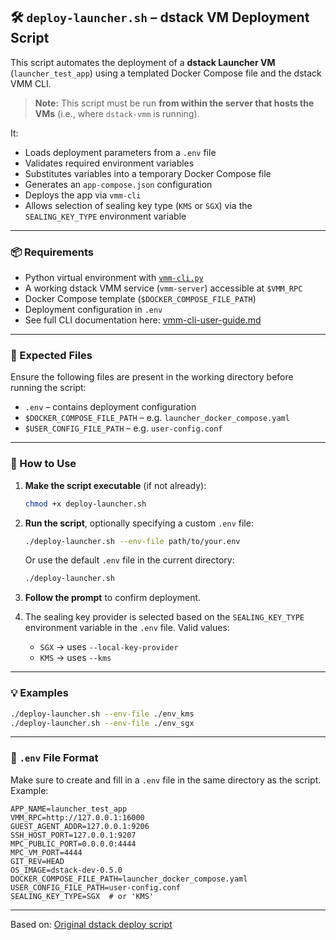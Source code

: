 ## 🛠 `deploy-launcher.sh` – dstack VM Deployment Script

This script automates the deployment of a **dstack Launcher VM** (`launcher_test_app`) using a templated Docker Compose file and the dstack VMM CLI.

> **Note:** This script must be run **from within the server that hosts the VMs** (i.e., where `dstack-vmm` is running).

It:

- Loads deployment parameters from a `.env` file
- Validates required environment variables
- Substitutes variables into a temporary Docker Compose file
- Generates an `app-compose.json` configuration
- Deploys the app via `vmm-cli`
- Allows selection of sealing key type (`KMS` or `SGX`) via the `SEALING_KEY_TYPE` environment variable

---

### 📦 Requirements

- Python virtual environment with [`vmm-cli.py`](https://github.com/Dstack-TEE/dstack/blob/master/vmm/src/vmm-cli.py)
- A working dstack VMM service (`vmm-server`) accessible at `$VMM_RPC`
- Docker Compose template (`$DOCKER_COMPOSE_FILE_PATH`)
- Deployment configuration in `.env`
- See full CLI documentation here: [vmm-cli-user-guide.md](https://github.com/Dstack-TEE/dstack/blob/master/docs/vmm-cli-user-guide.md)

---

### 📂 Expected Files

Ensure the following files are present in the working directory before running the script:

- `.env` – contains deployment configuration
- `$DOCKER_COMPOSE_FILE_PATH` – e.g. `launcher_docker_compose.yaml`
- `$USER_CONFIG_FILE_PATH` – e.g. `user-config.conf`

---

### 🚀 How to Use

1. **Make the script executable** (if not already):

   ```bash
   chmod +x deploy-launcher.sh
   ```

2. **Run the script**, optionally specifying a custom `.env` file:

   ```bash
   ./deploy-launcher.sh --env-file path/to/your.env
   ```

   Or use the default `.env` file in the current directory:

   ```bash
   ./deploy-launcher.sh
   ```

3. **Follow the prompt** to confirm deployment.

4. The sealing key provider is selected based on the `SEALING_KEY_TYPE` environment variable in the `.env` file. Valid values:

   - `SGX` → uses `--local-key-provider`
   - `KMS` → uses `--kms`

---

### 💡 Examples

```bash
./deploy-launcher.sh --env-file ./env_kms
./deploy-launcher.sh --env-file ./env_sgx
```

---

### 📄 `.env` File Format

Make sure to create and fill in a `.env` file in the same directory as the script. Example:

```env
APP_NAME=launcher_test_app
VMM_RPC=http://127.0.0.1:16000
GUEST_AGENT_ADDR=127.0.0.1:9206
SSH_HOST_PORT=127.0.0.1:9207
MPC_PUBLIC_PORT=0.0.0.0:4444
MPC_VM_PORT=4444
GIT_REV=HEAD
OS_IMAGE=dstack-dev-0.5.0
DOCKER_COMPOSE_FILE_PATH=launcher_docker_compose.yaml
USER_CONFIG_FILE_PATH=user-config.conf
SEALING_KEY_TYPE=SGX  # or 'KMS'
```

---

Based on: [Original dstack deploy script](https://github.com/Dstack-TEE/dstack/blob/be9d0476a63e937eda4c13659547a25088393394/kms/dstack-app/deploy-to-vmm.sh)
